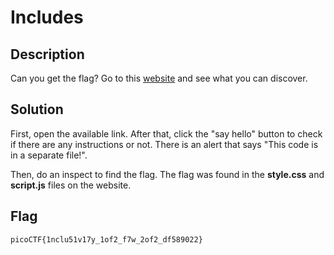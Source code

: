 # Includes

## Description

Can you get the flag?
Go to this [website](http://saturn.picoctf.net:53445/) and see what you can discover.

## Solution

First, open the available link. After that, click the "say hello" button to check if there are any instructions or not. There is an alert that says "This code is in a separate file!". 

Then, do an inspect to find the flag. The flag was found in the **style.css** and **script.js** files on the website.


## Flag
    picoCTF{1nclu51v17y_1of2_f7w_2of2_df589022}